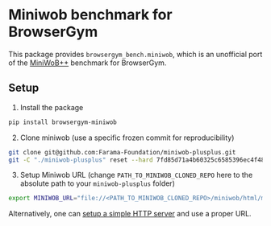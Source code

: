 # Miniwob benchmark for BrowserGym

This package provides `browsergym_bench.miniwob`, which is an unofficial port of the [MiniWoB++](https://miniwob.farama.org/) benchmark for BrowserGym.

## Setup

1. Install the package
```sh
pip install browsergym-miniwob
```

2. Clone miniwob (use a specific frozen commit for reproducibility)
```sh
git clone git@github.com:Farama-Foundation/miniwob-plusplus.git
git -C "./miniwob-plusplus" reset --hard 7fd85d71a4b60325c6585396ec4f48377d049838
```

3. Setup Miniwob URL (change `PATH_TO_MINIWOB_CLONED_REPO` here to the absolute path to your `miniwob-plusplus` folder)
```sh
export MINIWOB_URL="file://<PATH_TO_MINIWOB_CLONED_REPO>/miniwob/html/miniwob/"
```

Alternatively, one can [setup a simple HTTP server](https://miniwob.farama.org/content/viewing/) and use a proper URL.
